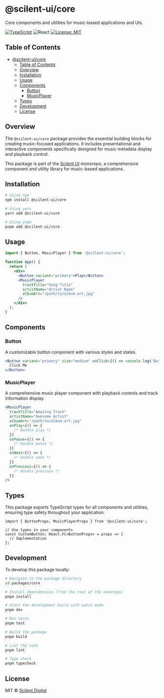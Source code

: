 # @scilent-ui/core

Core components and utilities for music-based applications and UIs.

[![TypeScript](https://img.shields.io/badge/TypeScript-5.3.3-blue)](https://www.typescriptlang.org/)
![React](https://img.shields.io/badge/React-20232A?logo=react&logoColor=61DAFB)
[![License: MIT](https://img.shields.io/badge/License-MIT-yellow.svg)](https://opensource.org/licenses/MIT)

## Table of Contents

- [@scilent-ui/core](#scilent-uicore)
  - [Table of Contents](#table-of-contents)
  - [Overview](#overview)
  - [Installation](#installation)
  - [Usage](#usage)
  - [Components](#components)
    - [Button](#button)
    - [MusicPlayer](#musicplayer)
  - [Types](#types)
  - [Development](#development)
  - [License](#license)

## Overview

The `@scilent-ui/core` package provides the essential building blocks for creating music-focused applications. It includes presentational and interactive components specifically designed for music metadata display and playback control.

This package is part of the [Scilent UI](https://github.com/donovanallen/scilent-ui) monorepo, a comprehensive component and utility library for music-based applications.

## Installation

```bash
# Using npm
npm install @scilent-ui/core

# Using yarn
yarn add @scilent-ui/core

# Using pnpm
pnpm add @scilent-ui/core
```

## Usage

```jsx
import { Button, MusicPlayer } from '@scilent-ui/core';

function App() {
  return (
    <div>
      <Button variant="primary">Play</Button>
      <MusicPlayer
        trackTitle="Song Title"
        artistName="Artist Name"
        albumArt="/path/to/album-art.jpg"
      />
    </div>
  );
}
```

## Components

### Button

A customizable button component with various styles and states.

```jsx
<Button variant="primary" size="medium" onClick={() => console.log('Button clicked')}>
  Click Me
</Button>
```

### MusicPlayer

A comprehensive music player component with playback controls and track information display.

```jsx
<MusicPlayer
  trackTitle="Amazing Track"
  artistName="Awesome Artist"
  albumArt="/path/to/album-art.jpg"
  onPlay={() => {
    /* Handle play */
  }}
  onPause={() => {
    /* Handle pause */
  }}
  onNext={() => {
    /* Handle next */
  }}
  onPrevious={() => {
    /* Handle previous */
  }}
/>
```

## Types

This package exports TypeScript types for all components and utilities, ensuring type safety throughout your application.

```tsx
import { ButtonProps, MusicPlayerProps } from '@scilent-ui/core';

// Use types in your components
const CustomButton: React.FC<ButtonProps> = props => {
  // Implementation
};
```

## Development

To develop this package locally:

```bash
# Navigate to the package directory
cd packages/core

# Install dependencies (from the root of the monorepo)
pnpm install

# Start the development build with watch mode
pnpm dev

# Run tests
pnpm test

# Build the package
pnpm build

# Lint the code
pnpm lint

# Type check
pnpm typecheck
```

## License

MIT © [Scilent Digital](https://scilent.digital)
